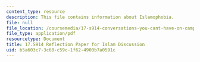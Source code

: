 ```yaml
---
content_type: resource
description: This file contains information about Islamophobia.
file: null
file_location: /coursemedia/17-s914-conversations-you-cant-have-on-campus-race-ethnicity-gender-and-identity-spring-2012/b5a603c73c68c59c1f624900b7a0591c_MIT17_S914S12_islam4.pdf
file_type: application/pdf
resourcetype: Document
title: 17.S914 Reflection Paper for Islam Discussion
uid: b5a603c7-3c68-c59c-1f62-4900b7a0591c
---
```

